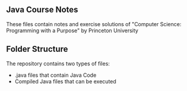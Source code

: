 ## Java Course Notes

These files contain notes and exercise solutions of "Computer Science: Programming with a Purpose" by Princeton University

## Folder Structure

The repository contains two types of files:

- .java files that contain Java Code
- Compiled Java files that can be executed
